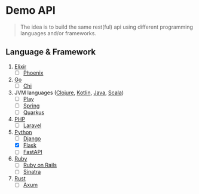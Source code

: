 # Demo API

> The idea is to build the same rest(ful) api using different programming languages and/or frameworks.


## Language & Framework 

1. [Elixir](https://elixir-lang.org/)
   - [ ] [Phoenix]()
         
2. [Go](https://go.dev/)
   - [ ] [Chi]()
         
3. JVM languages ([Clojure](https://clojure.org/), [Kotlin](https://kotlinlang.org/), [Java](https://docs.oracle.com/javase/specs/index.html), [Scala](https://www.scala-lang.org/))
   - [ ] [Play]()
   - [ ] [Spring]()
   - [ ] [Quarkus]()
         
4. [PHP](https://www.php.net)
   - [ ] [Laravel]()
         
5. [Python](https://www.python.org/)
   - [ ] [Django]()
   - [x] [Flask](./flask/demo)
   - [ ] [FastAPI]()
         
6. [Ruby](https://www.ruby-lang.org/en/)
   - [ ] [Ruby on Rails]()
   - [ ] [Sinatra]()
         
7. [Rust](https://www.rust-lang.org/)
   - [ ] [Axum]()
